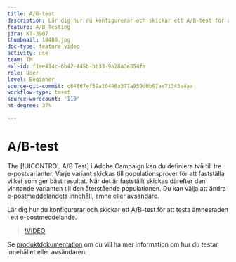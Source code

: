 ```yaml
---
title: A/B-test
description: Lär dig hur du konfigurerar och skickar ett A/B-test för att testa ämnesraden i ett e-postmeddelande.
feature: A/B Testing
jira: KT-3907
thumbnail: 18480.jpg
doc-type: feature video
activity: use
team: TM
exl-id: f1ae414c-6b42-445b-bb33-9a28a3e854fa
role: User
level: Beginner
source-git-commit: c84867ef59a10448a377a959d0b67ae71343a4aa
workflow-type: tm+mt
source-wordcount: '119'
ht-degree: 37%

---
```


# A/B-test

The [!UICONTROL A/B Test] i Adobe Campaign kan du definiera två till tre e-postvarianter. Varje variant skickas till populationsprover för att fastställa vilket som ger bäst resultat. När det är fastställt skickas därefter den vinnande varianten till den återstående populationen. Du kan välja att ändra e-postmeddelandets innehåll, ämne eller avsändare.

Lär dig hur du konfigurerar och skickar ett A/B-test för att testa ämnesraden i ett e-postmeddelande.

>[!VIDEO](https://video.tv.adobe.com/v/18480?quality=12&learn=on)

Se [produktdokumentation](https://experienceleague.adobe.com/docs/campaign-standard/using/communication-channels/email-messages/designing-an-a-b-test-email.html) om du vill ha mer information om hur du testar innehållet eller avsändaren.
